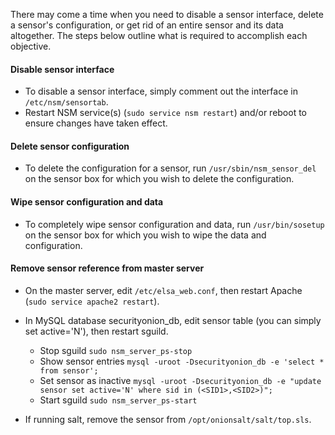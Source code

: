 There may come a time when you need to disable a sensor interface, delete a sensor's configuration, or get rid of an entire sensor and its data altogether.  The steps below outline what is required to accomplish each objective. 

#### Disable sensor interface
* To disable a sensor interface, simply comment out the interface in `/etc/nsm/sensortab`.  
* Restart NSM service(s) (`sudo service nsm restart`) and/or reboot to ensure changes have taken effect.

#### Delete sensor configuration
* To delete the configuration for a sensor, run `/usr/sbin/nsm_sensor_del` on the sensor box for which you wish to delete the configuration.

#### Wipe sensor configuration and data
* To completely wipe sensor configuration and data, run `/usr/bin/sosetup` on the sensor box for which you wish to wipe the data and configuration.

#### Remove sensor reference from master server

* On the master server, edit `/etc/elsa_web.conf`, then restart Apache (`sudo service apache2 restart`). 

* In MySQL database securityonion_db, edit sensor table (you can simply set 
 active='N'), then restart sguild. 
  * Stop sguild `sudo nsm_server_ps-stop` 
  * Show sensor entries `mysql -uroot -Dsecurityonion_db -e 'select * from sensor';`
  * Set sensor as inactive `mysql -uroot -Dsecurityonion_db -e "update sensor set active='N' where sid in (<SID1>,<SID2>)";`
  * Start sguild `sudo nsm_server_ps-start `


* If running salt, remove the sensor from `/opt/onionsalt/salt/top.sls`.